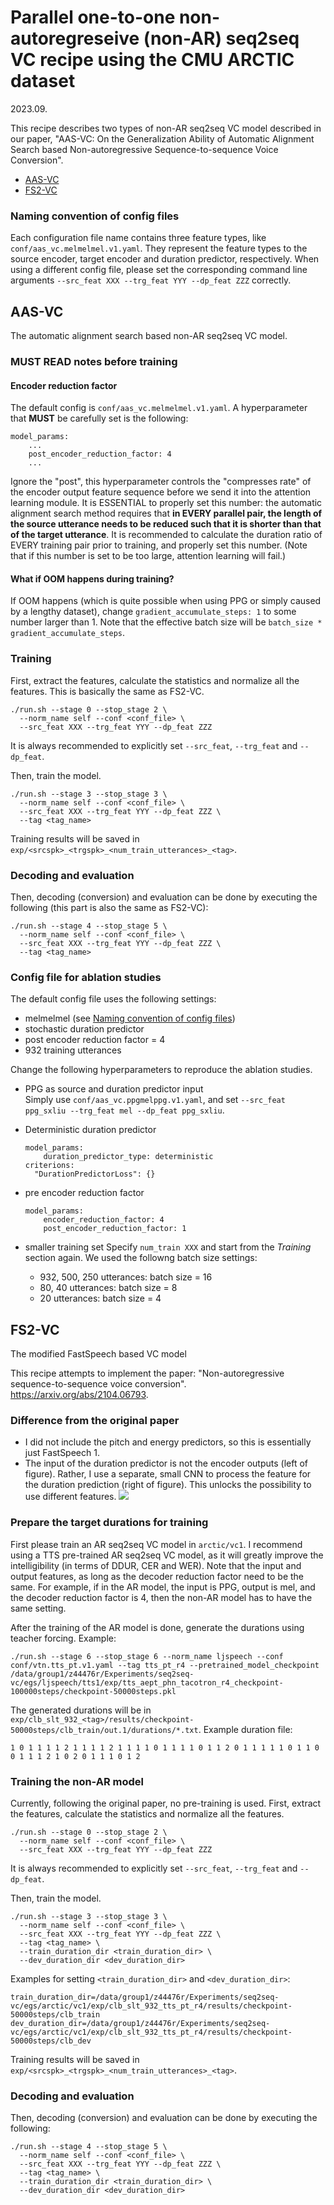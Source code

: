 # Parallel one-to-one non-autoregreseive (non-AR) seq2seq VC recipe using the CMU ARCTIC dataset

2023.09.

This recipe describes two types of non-AR seq2seq VC model described in our paper, "AAS-VC: On the Generalization Ability of Automatic Alignment Search based Non-autoregressive Sequence-to-sequence Voice Conversion".

- [AAS-VC](#aas-vc)
- [FS2-VC](#fs2-vc)

### Naming convention of config files

Each configuration file name contains three feature types, like `conf/aas_vc.melmelmel.v1.yaml`. They represent the feature types to the source encoder, target encoder and duration predictor, respectively. When using a different config file, please set the corresponding command line arguments `--src_feat XXX --trg_feat YYY --dp_feat ZZZ` correctly.

## AAS-VC

The automatic alignment search based non-AR seq2seq VC model.

### MUST READ notes before training

#### Encoder reduction factor

The default config is `conf/aas_vc.melmelmel.v1.yaml`. A hyperparameter that **MUST** be carefully set is the following:

```
model_params:
    ...
    post_encoder_reduction_factor: 4
    ...
```

Ignore the "post", this hyperparameter controls the "compresses rate" of the encoder output feature sequence before we send it into the attention learning module. It is ESSENTIAL to properly set this number: the automatic alignment search method requires that **in EVERY parallel pair, the length of the source utterance needs to be reduced such that it is shorter than that of the target utterance**. It is recommended to calculate the duration ratio of EVERY training pair prior to training, and properly set this number. (Note that if this number is set to be too large, attention learning will fail.)

#### What if OOM happens during training?

If OOM happens (which is quite possible when using PPG or simply caused by a lengthy dataset), change `gradient_accumulate_steps: 1` to some number larger than 1. Note that the effective batch size will be `batch_size * gradient_accumulate_steps`.

### Training

First, extract the features, calculate the statistics and normalize all the features. This is basically the same as FS2-VC.

```
./run.sh --stage 0 --stop_stage 2 \
  --norm_name self --conf <conf_file> \
  --src_feat XXX --trg_feat YYY --dp_feat ZZZ
```

It is always recommended to explicitly set `--src_feat`, `--trg_feat` and `--dp_feat`.

Then, train the model.

```
./run.sh --stage 3 --stop_stage 3 \
  --norm_name self --conf <conf_file> \
  --src_feat XXX --trg_feat YYY --dp_feat ZZZ \
  --tag <tag_name>
```

Training results will be saved in `exp/<srcspk>_<trgspk>_<num_train_utterances>_<tag>`.

### Decoding and evaluation

Then, decoding (conversion) and evaluation can be done by executing the following (this part is also the same as FS2-VC):

```
./run.sh --stage 4 --stop_stage 5 \
  --norm_name self --conf <conf_file> \
  --src_feat XXX --trg_feat YYY --dp_feat ZZZ \
  --tag <tag_name>
```

### Config file for ablation studies

The default config file uses the following settings:

- melmelmel (see [Naming convention of config files](#naming-convention-of-config-files))
- stochastic duration predictor
- post encoder reduction factor = 4
- 932 training utterances

Change the following hyperparameters to reproduce the ablation studies.

- PPG as source and duration predictor input  
  Simply use `conf/aas_vc.ppgmelppg.v1.yaml`, and set `--src_feat ppg_sxliu --trg_feat mel --dp_feat ppg_sxliu`.

- Deterministic duration predictor
  ```
  model_params:
      duration_predictor_type: deterministic
  criterions:
    "DurationPredictorLoss": {}
  ```

- pre encoder reduction factor

  ```
  model_params:
      encoder_reduction_factor: 4
      post_encoder_reduction_factor: 1
  ```

- smaller training set
  Specify `num_train XXX` and start from the _Training_ section again. We used the followng batch size settings:
  - 932, 500, 250 utterances: batch size = 16
  - 80, 40 utterances: batch size = 8
  - 20 utterances: batch size = 4


## FS2-VC

The modified FastSpeech based VC model

This recipe attempts to implement the paper: "Non-autoregressive sequence-to-sequence voice conversion". https://arxiv.org/abs/2104.06793.

### Difference from the original paper

- I did not include the pitch and energy predictors, so this is essentially just FastSpeech 1.
- The input of the duration predictor is not the encoder outputs (left of figure). Rather, I use a separate, small CNN to process the feature for the duration prediction (right of figure). This unlocks the possibility to use different features.
![](https://file.notion.so/f/s/35fa5499-aaa2-41e1-a627-20228ba0832d/%E6%88%AA%E5%9C%96_2023-05-25_%E4%B8%8B%E5%8D%883.11.01.png?id=088dc130-faca-462e-b993-58029e49f455&table=block&spaceId=77565380-b940-4852-95c0-10905d8aaf4a&expirationTimestamp=1689264000000&signature=3w2LyokT4BTXxhw4BXwYbXzgNjB61Pkh3SlgUB07L2w&downloadName=%E6%88%AA%E5%9C%96+2023-05-25+%E4%B8%8B%E5%8D%883.11.01.png)

### Prepare the target durations for training

First please train an AR seq2seq VC model in `arctic/vc1`. I recommend using a TTS pre-trained AR seq2seq VC model, as it will greatly improve the intelligibility (in terms of DDUR, CER and WER). Note that the input and output features, as long as the decoder reduction factor need to be the same. For example, if in the AR model, the input is PPG, output is mel, and the decoder reduction factor is 4, then the non-AR model has to have the same setting.

After the training of the AR model is done, generate the durations using teacher forcing. Example:

```
./run.sh --stage 6 --stop_stage 6 --norm_name ljspeech --conf conf/vtn.tts_pt.v1.yaml --tag tts_pt_r4 --pretrained_model_checkpoint /data/group1/z44476r/Experiments/seq2seq-vc/egs/ljspeech/tts1/exp/tts_aept_phn_tacotron_r4_checkpoint-100000steps/checkpoint-50000steps.pkl
```

The generated durations will be in `exp/clb_slt_932_<tag>/results/checkpoint-50000steps/clb_train/out.1/durations/*.txt`. Example duration file:

```
1 0 1 1 1 1 2 1 1 1 1 2 1 1 1 1 0 1 1 1 1 0 1 1 2 0 1 1 1 1 1 0 1 1 0 0 1 1 1 2 1 0 2 0 1 1 1 0 1 2
```


### Training the non-AR model

Currently, following the original paper, no pre-training is used. First, extract the features, calculate the statistics and normalize all the features.

```
./run.sh --stage 0 --stop_stage 2 \
  --norm_name self --conf <conf_file> \
  --src_feat XXX --trg_feat YYY --dp_feat ZZZ
```

It is always recommended to explicitly set `--src_feat`, `--trg_feat` and `--dp_feat`.

Then, train the model.

```
./run.sh --stage 3 --stop_stage 3 \
  --norm_name self --conf <conf_file> \
  --src_feat XXX --trg_feat YYY --dp_feat ZZZ \
  --tag <tag_name> \
  --train_duration_dir <train_duration_dir> \
  --dev_duration_dir <dev_duration_dir>
```

Examples for setting `<train_duration_dir>` and `<dev_duration_dir>`:
```
train_duration_dir=/data/group1/z44476r/Experiments/seq2seq-vc/egs/arctic/vc1/exp/clb_slt_932_tts_pt_r4/results/checkpoint-50000steps/clb_train
dev_duration_dir=/data/group1/z44476r/Experiments/seq2seq-vc/egs/arctic/vc1/exp/clb_slt_932_tts_pt_r4/results/checkpoint-50000steps/clb_dev
```
Training results will be saved in `exp/<srcspk>_<trgspk>_<num_train_utterances>_<tag>`.

### Decoding and evaluation

Then, decoding (conversion) and evaluation can be done by executing the following:

```
./run.sh --stage 4 --stop_stage 5 \
  --norm_name self --conf <conf_file> \
  --src_feat XXX --trg_feat YYY --dp_feat ZZZ \
  --tag <tag_name> \
  --train_duration_dir <train_duration_dir> \
  --dev_duration_dir <dev_duration_dir>
```
